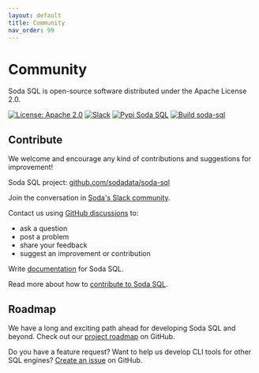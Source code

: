 ```yaml
---
layout: default
title: Community
nav_order: 99
---
```


# Community

Soda SQL is open-source software distributed under the Apache License 2.0.

<p align="left">
  <a href="https://github.com/sodadata/soda-sql/blob/main/LICENSE"><img src="https://img.shields.io/badge/license-Apache%202-blue.svg" alt="License: Apache 2.0"></a>
  <a href="https://join.slack.com/t/soda-community/shared_invite/zt-m77gajo1-nXJF7JtbbRht2zwaiLb9pg"><img alt="Slack" src="https://img.shields.io/badge/chat-slack-green.svg"></a>
  <a href="https://pypi.org/project/soda-sql/"><img alt="Pypi Soda SQL" src="https://img.shields.io/badge/pypi-soda%20sql-green.svg"></a>
  <a href="https://github.com/sodadata/soda-sql/actions/workflows/build.yml"><img alt="Build soda-sql" src="https://github.com/sodadata/soda-sql/actions/workflows/build.yml/badge.svg"></a>
</p>

## Contribute

We welcome and encourage any kind of contributions and suggestions for improvement!

Soda SQL project: [github.com/sodadata/soda-sql](https://github.com/sodadata/soda-sql/)

Join the conversation in [Soda's Slack community](https://join.slack.com/t/soda-community/shared_invite/zt-m77gajo1-nXJF7JtbbRht2zwaiLb9pg).

Contact us using [GitHub discussions](https://github.com/sodadata/soda-sql/discussions) to:
* ask a question
* post a problem
* share your feedback
* suggest an improvement or contribution

Write [documentation](https://github.com/sodadata/docs/blob/main/README.md) for Soda SQL.

Read more about how to [contribute to Soda SQL](https://github.com/sodadata/soda-sql/blob/main/CONTRIBUTING.md).


## Roadmap

We have a long and exciting path ahead for developing Soda SQL and beyond. Check out our
[project roadmap](https://github.com/sodadata/soda-sql/projects/1) on GitHub.

Do you have a feature request? Want to help us develop CLI tools for other SQL engines?  [Create an issue](https://github.com/sodadata/soda-sql/issues/new) on GitHub.


